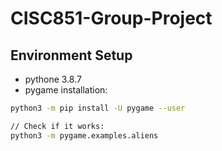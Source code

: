 # CISC851-Group-Project

## Environment Setup
* pythone 3.8.7
* pygame installation:
```bash
python3 -m pip install -U pygame --user

// Check if it works:
python3 -m pygame.examples.aliens
```
